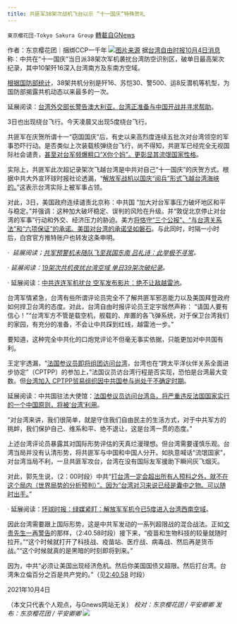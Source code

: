 ```yaml
---
title: 共匪军38架次战机飞台以示 “十一国庆”特殊贺礼
---
```

`東京櫻花団-Tokyo Sakura Group` [轉載自GNews](https://gnews.org/zh-hans/1572447/)

作者：东京樱花团｜捆绑CCP一千年
![](https://lh6.googleusercontent.com/GokezrZgXJRqG47k42NYYVBuietuTydkanbjRC4TGjcH5EBTrCERdvnOqdB3Vs1F3z8i6JZSYtB6fNfX7WkryhriLL6FGK1OZ3T-PGNuWqof-uliv4M_bzzA7UDcku-_P-d4i0-5=s0)[图片来源](https://news.ltn.com.tw/news/politics/breakingnews/3692279)
据[台湾自由时报10月4日消息](https://news.ltn.com.tw/news/politics/breakingnews/3692279)称：中共在“十一国庆”当日派38架次军机袭扰台湾防空识别区，破单日最高架次纪录，其中10架歼16深入台湾南方及东南方空域。

[根据国防部统计](https://news.ltn.com.tw/news/politics/breakingnews/3692206)，38架共机分别是歼16、苏恺30、警500、运8反潜机等机型，为国防部揭露共机动态以来最多的一次。

延展阅读：[台湾外交部长警告澳大利亚，台湾正准备与中国开战并寻求帮助](https://descargitas.com/%E5%8F%B0%E6%B9%BE%E5%A4%96%E4%BA%A4%E9%83%A8%E9%95%BF%E8%AD%A6%E5%91%8A%E6%BE%B3%E5%A4%A7%E5%88%A9%E4%BA%9A%EF%BC%8C%E5%8F%B0%E6%B9%BE%E6%AD%A3%E5%87%86%E5%A4%87%E4%B8%8E%E4%B8%AD%E5%9B%BD%E5%BC%80/)。

3日也出现绕台飞行。今天凌晨又出现5度绕台飞行。

共匪军在庆贺所谓十一“窃国国庆”后，有史以来高烈度连续五批次对台湾领空的军事恐吓行动。是否类似上次装载核弹绕台飞行，尚不得知，共匪军已经完全无视国际社会谴责，[甚至对台军频爆粗口“X你个妈”。更彰显其流氓国家性格](https://news.ltn.com.tw/news/politics/breakingnews/3691960)。

实际上，共匪军此次超记录架次飞越台湾是中共对自己“十一国庆”的庆贺方式。根据中共大外宣环球时报社论透漏，“[解放军战机以国庆“阅兵”形式飞越台湾海峡的。](https://www.globaltimes.cn/page/202110/1235605.shtml)”这表示台湾实际上被军事占领。

对此，3日，美国政府连续谴责北京称：中共国 “加大对台军事压力破坏地区和平与稳定。”并强调：这种加大破坏稳定、误判的风险在升级。并“敦促北京停止对台湾的军事”行动和外交、经济压力的胁迫。美方[将恪守“三个公报”、“与台湾关系法”和“六项保证”的承诺。美国对台湾的承诺坚如磐石](https://www.state.gov/increasing-peoples-republic-of-china-military-pressure-against-taiwan-undermines-regional-peace-and-stability/)。与此同时，时隔一小时后，白宫官方推特账户也转发这条申明。

*·  延展阅读；*[*共军预警机未随队飞至我国东南 吕礼诗：此举极不寻常*](https://news.ltn.com.tw/news/politics/breakingnews/3691504)*。*

*· 延展阅读：*[*19架次共机夜扰台湾空域 单日39架次破纪录*](https://news.ltn.com.tw/news/politics/breakingnews/3691485)*。*

· 延展阅读：[中共连连军机扰台 空军发布影片：绝不让敌越雷池](https://news.ltn.com.tw/news/politics/breakingnews/3691775)。

台湾军情紧急，台湾有些所谓评论员完全不了解共匪军邪恶能力以及美国拜登政府如何捍卫台湾的态度。对此，台湾自由时报评论员王定宇居然声称： “请国人要有信心！”“台湾军方不管是载空机，舰载的、岸置的各飞弹系统，对于保卫台湾我们的家园，有充分的准备，不会让中共踩到红线，越雷池一步。”

要知道，这种完全中共化的口炮党评论不但毫无事实依据，只能更加对中共国有利。

王定宇透漏，“[法国参议员即将组团访问台湾](https://www.taiwannews.com.tw/en/news/4301925)，台湾也在“跨太平洋伙伴关系全面进步协定”（CPTPP）的参加上，”法国议员访台湾行程是否实现，恐怕是台湾最大变数。但[台湾加入 CPTPP贸易组织因中共国参与尚处于不确定时期](https://www.abc.net.au/chinese/2021-09-23/taiwan-applies-to-join-cptpp-days-after-china-membership-pacific/100487248)。

延展阅读：中共国驻法大使馆：[法国参议员访问台湾岛，将严重违反法国国家实行的一个中国原则，](https://www.globaltimes.cn/page/202109/1234979.shtml)[将被‘台湾’利用](https://www.globaltimes.cn/page/202103/1219084.shtml)。

“对台湾来讲，我们很简单，就是守住我们自由民主的生活方式，对于中共军方的挑衅，我们保护自己、维系和平、绝不退让，这是台湾一贯的态度。”

上述台湾评论员暴露其对国际形势评估的天真烂漫理想。但台湾需要谨慎乐观。台湾当局并没有认清形势，将共匪军与中国和中国人分开。如执意喊话“流氓国家”，对台湾当局不利，一旦共匪军攻台，台湾在没有国际友军援助下瞬间灰飞烟灭。

对此，郭先生说，（2：00时段）中共“[打台湾一定会超出所有人预料之外，就不在这个局内（世界局势的分析预判）”。因为“台湾对习来说已经是囊中之物。可以随时出手。](https://gtv.org/video/id=614c897242a8af3151a3c790)”

· 延展阅读：[环球时报：绿媒紧盯：解放军军机今已5度进入台湾西南空域](https://open-hl.toutiao.com/a7014998750062084616/?showOriginalComments=true&amp;vivo_news_source=1&amp;utm_campaign=open&amp;docId=V0207014998750062084616&amp;utm_medium=webview&amp;vivoRecommendPushType=1&amp;isNews=1&amp;label=push&amp;from_channel=0&amp;showComments=0&amp;utm_source=vivoliulanqi)。

因此台湾需要跟上国际形势，这是中共军发动的一系列超限战的混合战法。正如[文贵先生一再警告](https://gtv.org/video/id=6150769942a8af3151a5b28f)的那样，（2:40.58时段）接下来，“疫苗和生物科技的较量就随时拉开。”“这个时候就打开了科技战、疫苗站、医疗战、病毒战、然后再是货币战。”“这个时候就真的是黑暗的时刻即将到来。”

因为，中共“必须让美国出现经济危机。然后你美国国债又超限。然后打台湾。台湾朱立倫百分之百是共产党的。”（见[2:40.58](https://gtv.org/video/id=6150769942a8af3151a5b28f) 时段）

2021年10月4日

（本文只代表个人观点，与Gnews网站无关）
*校对：东京樱花团 / 平安卿卿*
*发布：东京樱花团 / 平安卿卿*
![](https://assets.gnews.org/wp-content/uploads/2021/10/image0-1-18-4.png)
